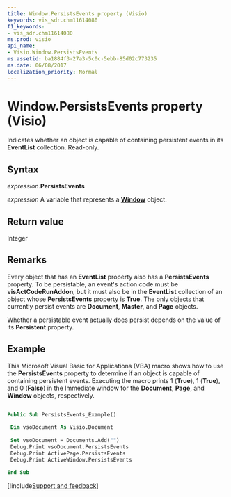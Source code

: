 ```yaml
---
title: Window.PersistsEvents property (Visio)
keywords: vis_sdr.chm11614080
f1_keywords:
- vis_sdr.chm11614080
ms.prod: visio
api_name:
- Visio.Window.PersistsEvents
ms.assetid: ba1884f3-27a3-5c0c-5ebb-85d02c773235
ms.date: 06/08/2017
localization_priority: Normal
---
```



# Window.PersistsEvents property (Visio)

Indicates whether an object is capable of containing persistent events in its  **EventList** collection. Read-only.


## Syntax

_expression_.**PersistsEvents**

_expression_ A variable that represents a **[Window](Visio.Window.md)** object.


## Return value

Integer


## Remarks

Every object that has an  **EventList** property also has a **PersistsEvents** property. To be persistable, an event's action code must be **visActCodeRunAddon**, but it must also be in the **EventList** collection of an object whose **PersistsEvents** property is **True**. The only objects that currently persist events are **Document**, **Master**, and **Page** objects.

Whether a persistable event actually does persist depends on the value of its  **Persistent** property.


## Example

This Microsoft Visual Basic for Applications (VBA) macro shows how to use the  **PersistsEvents** property to determine if an object is capable of containing persistent events. Executing the macro prints 1 (**True**), 1 (**True**), and 0 (**False**) in the Immediate window for the **Document**, **Page**, and **Window** objects, respectively.


```vb
 
Public Sub PersistsEvents_Example() 
 
 Dim vsoDocument As Visio.Document 
 
 Set vsoDocument = Documents.Add("") 
 Debug.Print vsoDocument.PersistsEvents 
 Debug.Print ActivePage.PersistsEvents 
 Debug.Print ActiveWindow.PersistsEvents 
 
End Sub
```

[!include[Support and feedback](~/includes/feedback-boilerplate.md)]